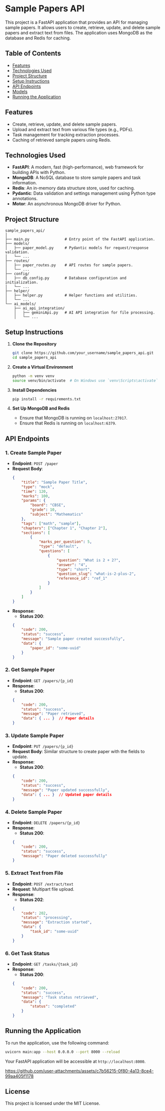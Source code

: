 # Sample Papers API

This project is a FastAPI application that provides an API for managing sample papers. It allows users to create, retrieve, update, and delete sample papers and extract text from files. The application uses MongoDB as the database and Redis for caching.

## Table of Contents

- [Features](#features)
- [Technologies Used](#technologies-used)
- [Project Structure](#project-structure)
- [Setup Instructions](#setup-instructions)
- [API Endpoints](#api-endpoints)
- [Models](#models)
- [Running the Application](#running-the-application)

## Features

- Create, retrieve, update, and delete sample papers.
- Upload and extract text from various file types (e.g., PDFs).
- Task management for tracking extraction processes.
- Caching of retrieved sample papers using Redis.

## Technologies Used

- **FastAPI**: A modern, fast (high-performance), web framework for building APIs with Python.
- **MongoDB**: A NoSQL database to store sample papers and task information.
- **Redis**: An in-memory data structure store, used for caching.
- **Pydantic**: Data validation and settings management using Python type annotations.
- **Motor**: An asynchronous MongoDB driver for Python.

## Project Structure

```
sample_papers_api/
│
├── main.py                # Entry point of the FastAPI application.
├── models/
│   ├── paper_model.py     # Pydantic models for request/response validation.
│   └── ...
├── routes/
│   ├── paper_routes.py    # API routes for sample papers.
│   └── ...
├── config/
│   ├── db_config.py       # Database configuration and initialization.
│   └── ...
├── helper/
│   ├── helper.py          # Helper functions and utilities.
│   └── ...
└── ai_models/
    ├── ai_api_integration/
    │   ├── geminiApi.py   # AI API integration for file processing.
    │   └── ...
```

## Setup Instructions

1. **Clone the Repository**
   ```bash
   git clone https://github.com/your_username/sample_papers_api.git
   cd sample_papers_api
   ```

2. **Create a Virtual Environment**
   ```bash
   python -m venv venv
   source venv/bin/activate  # On Windows use `venv\Scripts\activate`
   ```

3. **Install Dependencies**
   ```bash
   pip install -r requirements.txt
   ```

4. **Set Up MongoDB and Redis**
   - Ensure that MongoDB is running on `localhost:27017`.
   - Ensure that Redis is running on `localhost:6379`.

## API Endpoints

### 1. Create Sample Paper

- **Endpoint**: `POST /paper`
- **Request Body**: 
  ```json
  {
      "title": "Sample Paper Title",
      "type": "mock",
      "time": 120,
      "marks": 100,
      "params": {
          "board": "CBSE",
          "grade": 10,
          "subject": "Mathematics"
      },
      "tags": ["math", "sample"],
      "chapters": ["Chapter 1", "Chapter 2"],
      "sections": [
          {
              "marks_per_question": 5,
              "type": "default",
              "questions": [
                  {
                      "question": "What is 2 + 2?",
                      "answer": "4",
                      "type": "short",
                      "question_slug": "what-is-2-plus-2",
                      "reference_id": "ref_1"
                  }
              ]
          }
      ]
  }
  ```
- **Response**:
  - **Status 200**: 
  ```json
  {
      "code": 200,
      "status": "success",
      "message": "Sample paper created successfully",
      "data": {
          "paper_id": "some-uuid"
      }
  }
  ```

### 2. Get Sample Paper

- **Endpoint**: `GET /papers/{p_id}`
- **Response**:
  - **Status 200**: 
  ```json
  {
      "code": 200,
      "status": "success",
      "message": "Paper retrieved",
      "data": { ... }  // Paper details
  }
  ```

### 3. Update Sample Paper

- **Endpoint**: `PUT /papers/{p_id}`
- **Request Body**: Similar structure to create paper with the fields to update.
- **Response**:
  - **Status 200**: 
  ```json
  {
      "code": 200,
      "status": "success",
      "message": "Paper updated successfully",
      "data": { ... }  // Updated paper details
  }
  ```

### 4. Delete Sample Paper

- **Endpoint**: `DELETE /papers/{p_id}`
- **Response**:
  - **Status 200**: 
  ```json
  {
      "code": 200,
      "status": "success",
      "message": "Paper deleted successfully"
  }
  ```

### 5. Extract Text from File

- **Endpoint**: `POST /extract/text`
- **Request**: Multipart file upload.
- **Response**:
  - **Status 202**: 
  ```json
  {
      "code": 202,
      "status": "processing",
      "message": "Extraction started",
      "data": {
          "task_id": "some-uuid"
      }
  }
  ```

### 6. Get Task Status

- **Endpoint**: `GET /tasks/{task_id}`
- **Response**:
  - **Status 200**: 
  ```json
  {
      "code": 200,
      "status": "success",
      "message": "Task status retrieved",
      "data": {
          "status": "completed"
      }
  }
  ```

## Running the Application

To run the application, use the following command:

```bash
uvicorn main:app --host 0.0.0.0 --port 8000 --reload
```

Your FastAPI application will be accessible at `http://localhost:8000`.




https://github.com/user-attachments/assets/c7b56215-0f80-4a13-8ce4-99aa405f1178



## License

This project is licensed under the MIT License.
